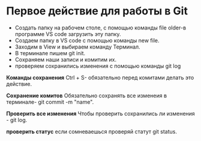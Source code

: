# Первое действие для работы в Git #
 * Cоздать папку на рабочем столе, с помощью команды file older-в программе VS code загрузить эту папку.
 * Создаем папку в VS code  с помощью команды new file.
 * Заходим в View  и выбираем команду Терминал.
 * В терминале пишем git init.
 * Сoхраняем наши записи и комитим их.
 * проверяем сохранились изменения с помощью команды git log
 

__Команды сохранения__
Ctrl + S- обязательно перед комитами делать это действие.



__Сoхранение комитов__
Обязательно сохранять все изменеия в терминале- git commit -m "name".


__Проверить все изменения__
Чтобы проверить сохранились ли изменения - git log.


__проверить статус__
если сомневаешься проверяй статут git status.